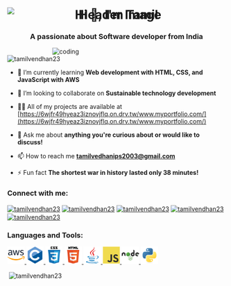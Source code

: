 <h1 align="center" style="position: relative;">
    <img src="[https://th.bing.com/th/id/OIP.BSqIlqcd7A13A4c7NeBADQHaCO?rs=1&pid=ImgDetMain](https://media0.giphy.com/media/qgQUggAC3Pfv687qPC/giphy.gif)" alt="Header Image" style="width: 100%; height: auto; max-width: 100vw; position: absolute; top: 0; left: 0;">
</h1>
<h1 align="center">Hi 👋, I'm Tamil</h1>

<h3 align="center">A passionate about Software developer from India</h3>
<img align="right" alt="coding" width="400" src="https://user-images.githubusercontent.com/123060177/227797198-82940c2a-507a-4bd9-a46a-62b2eb02d7cf.gif">

<p align="left"> <img src="https://komarev.com/ghpvc/?username=tamilvendhan23&label=Profile%20views&color=0e75b6&style=flat" alt="tamilvendhan23" /> </p>

- 🌱 I’m currently learning **Web development with HTML, CSS, and JavaScript with AWS**

- 👯 I’m looking to collaborate on **Sustainable technology development**

- 👨‍💻 All of my projects are available at [https://6wjfr49hyeaz3iznovjflq.on.drv.tw/www.myportfolio.com/](https://6wjfr49hyeaz3iznovjflq.on.drv.tw/www.myportfolio.com/)

- 💬 Ask me about **anything you're curious about or would like to discuss!**

- 📫 How to reach me **tamilvedhanips2003@gmail.com**

- ⚡ Fun fact **The shortest war in history lasted only 38 minutes!**

<h3 align="left">Connect with me:</h3>
<p align="left">
<a href="https://linkedin.com/in/tamilvendhan23" target="blank"><img align="center" src="https://raw.githubusercontent.com/rahuldkjain/github-profile-readme-generator/master/src/images/icons/Social/linked-in-alt.svg" alt="tamilvendhan23" height="30" width="40" /></a>
<a href="https://instagram.com/tamilvendhan23" target="blank"><img align="center" src="https://raw.githubusercontent.com/rahuldkjain/github-profile-readme-generator/master/src/images/icons/Social/instagram.svg" alt="tamilvendhan23" height="30" width="40" /></a>
<a href="https://www.hackerrank.com/tamilvendhan23" target="blank"><img align="center" src="https://raw.githubusercontent.com/rahuldkjain/github-profile-readme-generator/master/src/images/icons/Social/hackerrank.svg" alt="tamilvendhan23" height="30" width="40" /></a>
<a href="https://auth.geeksforgeeks.org/user/tamilvendhan23" target="blank"><img align="center" src="https://raw.githubusercontent.com/rahuldkjain/github-profile-readme-generator/master/src/images/icons/Social/geeks-for-geeks.svg" alt="tamilvendhan23" height="30" width="40" /></a>
<a href="/tamilvendhan23" target="blank"><img align="center" src="https://raw.githubusercontent.com/rahuldkjain/github-profile-readme-generator/master/src/images/icons/Social/rss.svg" alt="tamilvendhan23" height="30" width="40" /></a>
</p>

<h3 align="left">Languages and Tools:</h3>
<p align="left"> <a href="https://aws.amazon.com" target="_blank" rel="noreferrer"> <img src="https://raw.githubusercontent.com/devicons/devicon/master/icons/amazonwebservices/amazonwebservices-original-wordmark.svg" alt="aws" width="40" height="40"/> </a> <a href="https://www.cprogramming.com/" target="_blank" rel="noreferrer"> <img src="https://raw.githubusercontent.com/devicons/devicon/master/icons/c/c-original.svg" alt="c" width="40" height="40"/> </a> <a href="https://www.w3schools.com/css/" target="_blank" rel="noreferrer"> <img src="https://raw.githubusercontent.com/devicons/devicon/master/icons/css3/css3-original-wordmark.svg" alt="css3" width="40" height="40"/> </a> <a href="https://www.w3.org/html/" target="_blank" rel="noreferrer"> <img src="https://raw.githubusercontent.com/devicons/devicon/master/icons/html5/html5-original-wordmark.svg" alt="html5" width="40" height="40"/> </a> <a href="https://www.java.com" target="_blank" rel="noreferrer"> <img src="https://raw.githubusercontent.com/devicons/devicon/master/icons/java/java-original.svg" alt="java" width="40" height="40"/> </a> <a href="https://developer.mozilla.org/en-US/docs/Web/JavaScript" target="_blank" rel="noreferrer"> <img src="https://raw.githubusercontent.com/devicons/devicon/master/icons/javascript/javascript-original.svg" alt="javascript" width="40" height="40"/> </a> <a href="https://nodejs.org" target="_blank" rel="noreferrer"> <img src="https://raw.githubusercontent.com/devicons/devicon/master/icons/nodejs/nodejs-original-wordmark.svg" alt="nodejs" width="40" height="40"/> </a> <a href="https://www.python.org" target="_blank" rel="noreferrer"> <img src="https://raw.githubusercontent.com/devicons/devicon/master/icons/python/python-original.svg" alt="python" width="40" height="40"/> </a> </p>

<p>&nbsp;<img align="center" src="https://github-readme-stats.vercel.app/api?username=tamilvendhan23&show_icons=true&locale=en" alt="tamilvendhan23" /></p>
